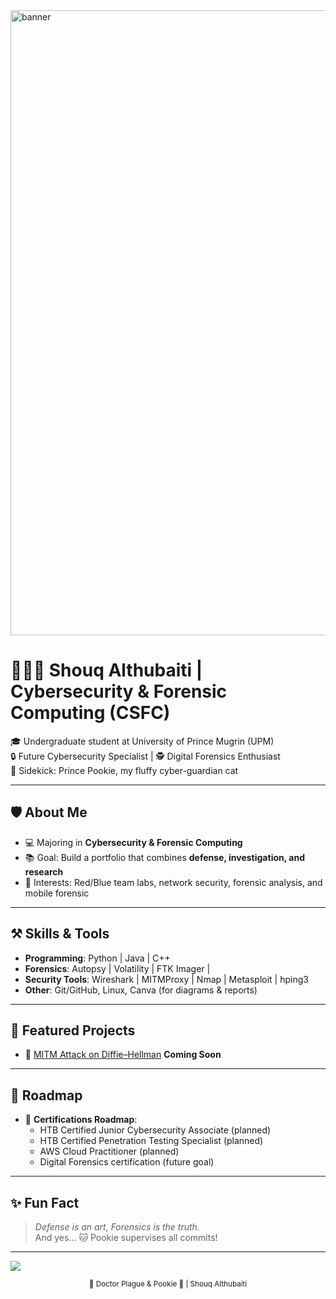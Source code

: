 <!-- Profile Banner (optional - replace with your own banner image) -->

<img width="1500" height="1000" alt="banner" src="https://github.com/user-attachments/assets/abecc5e4-539f-4daa-b33f-44db9fd20fbf" />

# 👩🏻‍💻 Shouq Althubaiti | Cybersecurity & Forensic Computing (CSFC)
🎓 Undergraduate student at University of Prince Mugrin (UPM)  
🔒 Future Cybersecurity Specialist | 🕵️ Digital Forensics Enthusiast  
🐾 Sidekick: Prince Pookie, my fluffy cyber-guardian cat  

---

## 🛡️ About Me
- 💻 Majoring in **Cybersecurity & Forensic Computing** 
- 📚 Goal: Build a portfolio that combines **defense, investigation, and research**  
- 🧩 Interests: Red/Blue team labs, network security, forensic analysis, and mobile forensic  

---

## ⚒️ Skills & Tools
- **Programming**: Python | Java | C++
- **Forensics**: Autopsy | Volatility | FTK Imager |
- **Security Tools**: Wireshark | MITMProxy | Nmap | Metasploit | hping3
- **Other**: Git/GitHub, Linux, Canva (for diagrams & reports)

---

## 📂 Featured Projects
- 🔐 [MITM Attack on Diffie–Hellman](https://github.com/Shouq-doc0x42/mitm-dh-attack) **Coming Soon**

---

## 🎯 Roadmap
- 🏅 **Certifications Roadmap**:
  - HTB Certified Junior Cybersecurity Associate (planned)
  - HTB Certified Penetration Testing Specialist (planned)
  - AWS Cloud Practitioner (planned)
  - Digital Forensics certification (future goal)

---

## ✨ Fun Fact
> *Defense is an art, Forensics is the truth.*  
And yes… 🐱 Pookie supervises all commits!  

---

![](https://komarev.com/ghpvc/?username=Shouq-doc0x42&color=lightgrey)

<!-- Personal Watermark -->
<p align="center"> 
  <sub>🔮 Doctor Plague & Pookie 🐾 | Shouq Althubaiti </sub>  
</p>
